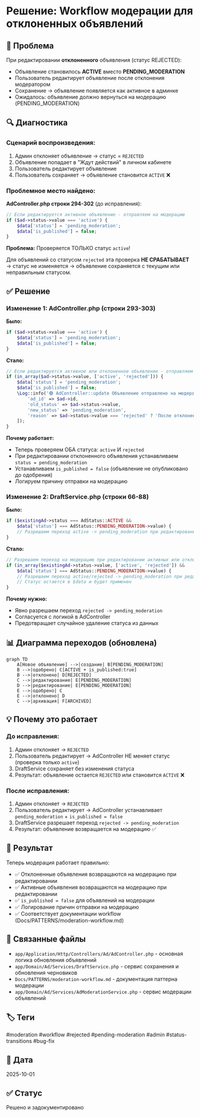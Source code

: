 # Решение: Workflow модерации для отклоненных объявлений

## 🔴 Проблема

При редактировании **отклоненного** объявления (статус REJECTED):
- Объявление становилось **ACTIVE** вместо **PENDING_MODERATION**
- Пользователь редактирует объявление после отклонения модератором
- Сохранение → объявление появляется как активное в админке
- Ожидалось: объявление должно вернуться на модерацию (PENDING_MODERATION)

## 🔍 Диагностика

### Сценарий воспроизведения:
1. Админ отклоняет объявление → статус = `REJECTED`
2. Объявление попадает в "Ждут действий" в личном кабинете
3. Пользователь редактирует объявление
4. Пользователь сохраняет → объявление становится `ACTIVE` ❌

### Проблемное место найдено:

**AdController.php строки 294-302** (до исправления):
```php
// Если редактируется активное объявление - отправляем на модерацию
if ($ad->status->value === 'active') {
    $data['status'] = 'pending_moderation';
    $data['is_published'] = false;
}
```

**Проблема:** Проверяется ТОЛЬКО статус `active`!

Для объявлений со статусом `rejected` эта проверка **НЕ СРАБАТЫВАЕТ** → статус не изменяется → объявление сохраняется с текущим или неправильным статусом.

## ✅ Решение

### Изменение 1: AdController.php (строки 293-303)

**Было:**
```php
if ($ad->status->value === 'active') {
    $data['status'] = 'pending_moderation';
    $data['is_published'] = false;
}
```

**Стало:**
```php
// Если редактируется активное или отклоненное объявление - отправляем на модерацию
if (in_array($ad->status->value, ['active', 'rejected'])) {
    $data['status'] = 'pending_moderation';
    $data['is_published'] = false;
    \Log::info('🟢 AdController::update Объявление отправлено на модерацию', [
        'ad_id' => $ad->id,
        'old_status' => $ad->status->value,
        'new_status' => 'pending_moderation',
        'reason' => $ad->status->value === 'rejected' ? 'После отклонения' : 'Редактирование активного'
    ]);
}
```

**Почему работает:**
- Теперь проверяем ОБА статуса: `active` И `rejected`
- При редактировании отклоненного объявления устанавливаем `status = pending_moderation`
- Устанавливаем `is_published = false` (объявление не опубликовано до одобрения)
- Логируем причину отправки на модерацию

### Изменение 2: DraftService.php (строки 66-88)

**Было:**
```php
if ($existingAd->status === AdStatus::ACTIVE &&
    $data['status'] === AdStatus::PENDING_MODERATION->value) {
    // Разрешаем переход active -> pending_moderation при редактировании
}
```

**Стало:**
```php
// Разрешаем переход на модерацию при редактировании активных или отклоненных
if (in_array($existingAd->status->value, ['active', 'rejected']) &&
    $data['status'] === AdStatus::PENDING_MODERATION->value) {
    // Разрешаем переход active/rejected -> pending_moderation при редактировании
    // Статус остается в $data и будет применен
}
```

**Почему нужно:**
- Явно разрешаем переход `rejected -> pending_moderation`
- Согласуется с логикой в AdController
- Предотвращает случайное удаление статуса из данных

## 📊 Диаграмма переходов (обновлена)

```mermaid
graph TD
    A[Новое объявление] -->|создание| B[PENDING_MODERATION]
    B -->|одобрено| C[ACTIVE + is_published:true]
    B -->|отклонено| D[REJECTED]
    C -->|редактирование| E[PENDING_MODERATION]
    D -->|редактирование| E[PENDING_MODERATION]
    E -->|одобрено| C
    E -->|отклонено| D
    C -->|архивация| F[ARCHIVED]
```

## 💡 Почему это работает

### До исправления:
1. Админ отклоняет → `REJECTED`
2. Пользователь редактирует → AdController НЕ меняет статус (проверка только `active`)
3. DraftService сохраняет без изменения статуса
4. Результат: объявление остается `REJECTED` или становится `ACTIVE` ❌

### После исправления:
1. Админ отклоняет → `REJECTED`
2. Пользователь редактирует → AdController устанавливает `pending_moderation` + `is_published = false`
3. DraftService разрешает переход `rejected -> pending_moderation`
4. Результат: объявление возвращается на модерацию ✅

## 🎯 Результат

Теперь модерация работает правильно:
- ✅ Отклоненные объявления возвращаются на модерацию при редактировании
- ✅ Активные объявления возвращаются на модерацию при редактировании
- ✅ `is_published = false` для объявлений на модерации
- ✅ Логирование причин отправки на модерацию
- ✅ Соответствует документации workflow (Docs/PATTERNS/moderation-workflow.md)

## 🔗 Связанные файлы

- `app/Application/Http/Controllers/Ad/AdController.php` - основная логика обновления объявлений
- `app/Domain/Ad/Services/DraftService.php` - сервис сохранения и обновления черновиков
- `Docs/PATTERNS/moderation-workflow.md` - документация паттерна модерации
- `app/Domain/Ad/Services/AdModerationService.php` - сервис модерации объявлений

## 🏷️ Теги

#moderation #workflow #rejected #pending-moderation #admin #status-transitions #bug-fix

## 📅 Дата

2025-10-01

## ✅ Статус

Решено и задокументировано
